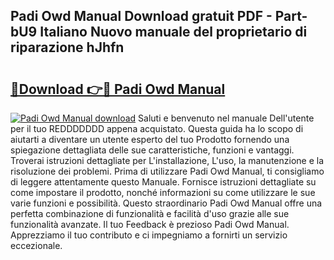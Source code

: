 ## Padi Owd Manual Download gratuit PDF - Part-bU9 Italiano Nuovo manuale del proprietario di riparazione hJhfn

# <h2><a href="http://dfgivdb.blite.top/?on=Padi+Owd+Manual">🔗Download 👉🔴 Padi Owd Manual</a></h2>

[![Padi Owd Manual download](https://i.imgur.com/lujVjoI.png)](http://dfgivdb.blite.top/?on=Padi+Owd+Manual)
Saluti e benvenuto nel manuale Dell'utente per il tuo REDDDDDDD appena acquistato. Questa guida ha lo scopo di aiutarti a diventare un utente esperto del tuo Prodotto fornendo una spiegazione dettagliata delle sue caratteristiche, funzioni e vantaggi. Troverai istruzioni dettagliate per L'installazione, L'uso, la manutenzione e la risoluzione dei problemi. Prima di utilizzare Padi Owd Manual, ti consigliamo di leggere attentamente questo Manuale. Fornisce istruzioni dettagliate su come impostare il prodotto, nonché informazioni su come utilizzare le sue varie funzioni e possibilità. Questo straordinario Padi Owd Manual offre una perfetta combinazione di funzionalità e facilità d'uso grazie alle sue funzionalità avanzate. Il tuo Feedback è prezioso Padi Owd Manual. Apprezziamo il tuo contributo e ci impegniamo a fornirti un servizio eccezionale.
